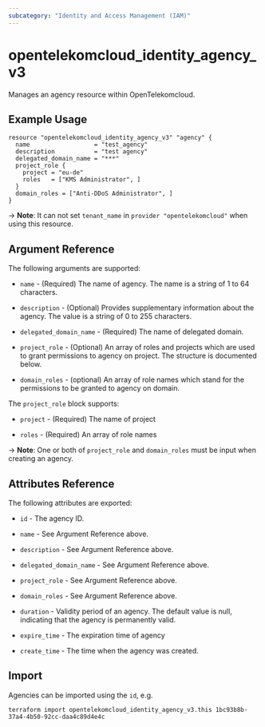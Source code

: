 ```yaml
---
subcategory: "Identity and Access Management (IAM)"
---
```


# opentelekomcloud_identity_agency_v3

Manages an agency resource within OpenTelekomcloud.

## Example Usage

```hcl
resource "opentelekomcloud_identity_agency_v3" "agency" {
  name                  = "test_agency"
  description           = "test agency"
  delegated_domain_name = "***"
  project_role {
    project = "eu-de"
    roles   = ["KMS Administrator", ]
  }
  domain_roles = ["Anti-DDoS Administrator", ]
}
```

-> **Note**: It can not set `tenant_name` in `provider "opentelekomcloud"` when using this resource.

## Argument Reference

The following arguments are supported:

* `name` - (Required) The name of agency. The name is a string of 1 to 64
  characters.

* `description` - (Optional) Provides supplementary information about the
  agency. The value is a string of 0 to 255 characters.

* `delegated_domain_name` - (Required) The name of delegated domain.

* `project_role` - (Optional) An array of roles and projects which are used to
  grant permissions to agency on project. The structure is documented below.

* `domain_roles` - (optional) An array of role names which stand for the
  permissions to be granted to agency on domain.

The `project_role` block supports:

* `project` - (Required) The name of project

* `roles` - (Required) An array of role names

-> **Note**: One or both of `project_role` and `domain_roles` must be input when creating an agency.

## Attributes Reference

The following attributes are exported:

* `id` - The agency ID.

* `name` - See Argument Reference above.

* `description` - See Argument Reference above.

* `delegated_domain_name` - See Argument Reference above.

* `project_role` - See Argument Reference above.

* `domain_roles` - See Argument Reference above.

* `duration` - Validity period of an agency. The default value is null,
  indicating that the agency is permanently valid.

* `expire_time` - The expiration time of agency

* `create_time` - The time when the agency was created.

## Import

Agencies can be imported using the `id`, e.g.

```shell
terraform import opentelekomcloud_identity_agency_v3.this 1bc93b8b-37a4-4b50-92cc-daa4c89d4e4c
```
